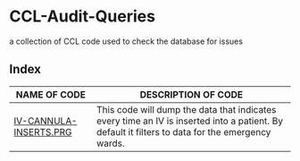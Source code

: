 # CCL-Audit-Queries
a collection of CCL code used to check the database for issues

## Index

NAME OF CODE | DESCRIPTION OF CODE
-------------|--------------------
[IV-CANNULA-INSERTS.PRG](https://github.com/Wason1/CCL-Audit-Queries/blob/main/IV-CANNULA-INSERTS/IV-CANNULA-INSERTS.PRG)|This code will dump the data that indicates every time an IV is inserted into a patient. By default it filters to data for the emergency wards.
